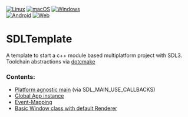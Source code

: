 [![Linux](https://github.com/Diyou/SDLTemplate/actions/workflows/linux.yml/badge.svg)](https://github.com/Diyou/SDLTemplate/actions/workflows/linux.yml)
[![macOS](https://github.com/Diyou/SDLTemplate/actions/workflows/macos.yml/badge.svg)](https://github.com/Diyou/SDLTemplate/actions/workflows/macos.yml)
[![Windows](https://github.com/Diyou/SDLTemplate/actions/workflows/windows.yml/badge.svg)](https://github.com/Diyou/SDLTemplate/actions/workflows/windows.yml)<br>
[![Android](https://github.com/Diyou/SDLTemplate/actions/workflows/android.yml/badge.svg)](https://github.com/Diyou/SDLTemplate/actions/workflows/android.yml)
[![Web](https://github.com/Diyou/SDLTemplate/actions/workflows/emscripten.yml/badge.svg)](https://github.com/Diyou/SDLTemplate/actions/workflows/emscripten.yml)

# SDLTemplate

A template to start a c++ module based multiplatform project with SDL3.<br>
Toolchain abstractions via [dotcmake](https://github.com/Diyou/.cmake)

### Contents:

- [Platform agnostic main](Source/App.main.c++) (via SDL_MAIN_USE_CALLBACKS)
- [Global App instance](Source/App.c++)
- [Event-Mapping](Source/Events.c++)
- [Basic Window class with default Renderer](Source/Windows/Default.c++)
